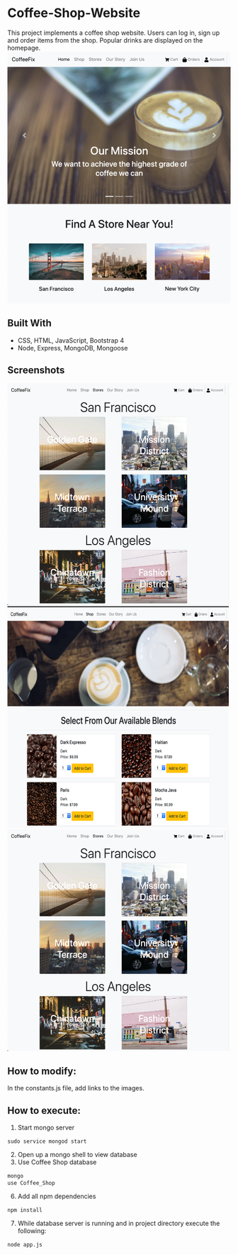 # Coffee-Shop-Website
This project implements a coffee shop website. Users can log in, sign up and order items from the shop. Popular drinks are displayed on the homepage.
![Home page](screenshots/home.png)

## Built With
* CSS, HTML, JavaScript, Bootstrap 4
* Node, Express, MongoDB, Mongoose

## Screenshots
<div>
  <img src="./screenshots/stores.png" alt="Stores page" width="500" height="500">
  <img src="./screenshots/shop.png" alt="Shop page" width="500" height="500">
</div>
<div>
  <img src="./screenshots/stores.png" alt="Stores page" width="500" height="500">
</div>

## How to modify:
In the constants.js file, add links to the images.

## How to execute:
1. Start mongo server
```
sudo service mongod start
```
2. Open up a mongo shell to view database
3. Use Coffee Shop database
```
mongo
use Coffee_Shop
```
6. Add all npm dependencies
```
npm install
```
7. While database server is running and in project directory execute the following:
```
node app.js
```
